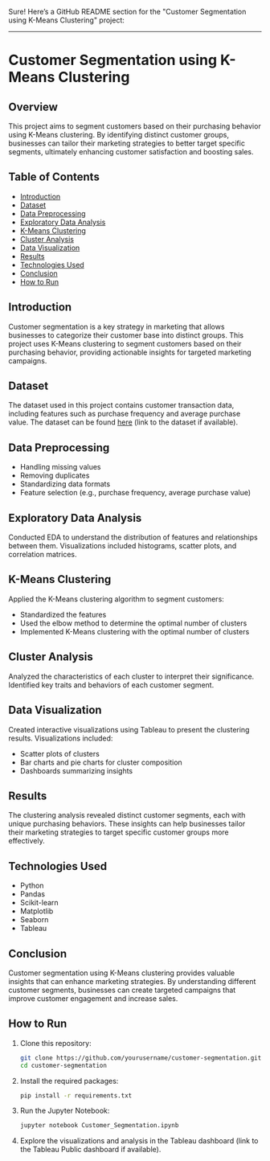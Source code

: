Sure! Here’s a GitHub README section for the "Customer Segmentation using K-Means Clustering" project:

---

# Customer Segmentation using K-Means Clustering

## Overview

This project aims to segment customers based on their purchasing behavior using K-Means clustering. By identifying distinct customer groups, businesses can tailor their marketing strategies to better target specific segments, ultimately enhancing customer satisfaction and boosting sales.

## Table of Contents

- [Introduction](#introduction)
- [Dataset](#dataset)
- [Data Preprocessing](#data-preprocessing)
- [Exploratory Data Analysis](#exploratory-data-analysis)
- [K-Means Clustering](#k-means-clustering)
- [Cluster Analysis](#cluster-analysis)
- [Data Visualization](#data-visualization)
- [Results](#results)
- [Technologies Used](#technologies-used)
- [Conclusion](#conclusion)
- [How to Run](#how-to-run)

## Introduction

Customer segmentation is a key strategy in marketing that allows businesses to categorize their customer base into distinct groups. This project uses K-Means clustering to segment customers based on their purchasing behavior, providing actionable insights for targeted marketing campaigns.

## Dataset

The dataset used in this project contains customer transaction data, including features such as purchase frequency and average purchase value. The dataset can be found [here](#) (link to the dataset if available).

## Data Preprocessing

- Handling missing values
- Removing duplicates
- Standardizing data formats
- Feature selection (e.g., purchase frequency, average purchase value)

## Exploratory Data Analysis

Conducted EDA to understand the distribution of features and relationships between them. Visualizations included histograms, scatter plots, and correlation matrices.

## K-Means Clustering

Applied the K-Means clustering algorithm to segment customers:

- Standardized the features
- Used the elbow method to determine the optimal number of clusters
- Implemented K-Means clustering with the optimal number of clusters

## Cluster Analysis

Analyzed the characteristics of each cluster to interpret their significance. Identified key traits and behaviors of each customer segment.

## Data Visualization

Created interactive visualizations using Tableau to present the clustering results. Visualizations included:

- Scatter plots of clusters
- Bar charts and pie charts for cluster composition
- Dashboards summarizing insights

## Results

The clustering analysis revealed distinct customer segments, each with unique purchasing behaviors. These insights can help businesses tailor their marketing strategies to target specific customer groups more effectively.

## Technologies Used

- Python
- Pandas
- Scikit-learn
- Matplotlib
- Seaborn
- Tableau

## Conclusion

Customer segmentation using K-Means clustering provides valuable insights that can enhance marketing strategies. By understanding different customer segments, businesses can create targeted campaigns that improve customer engagement and increase sales.

## How to Run

1. Clone this repository:
   ```bash
   git clone https://github.com/yourusername/customer-segmentation.git
   cd customer-segmentation
   ```

2. Install the required packages:
   ```bash
   pip install -r requirements.txt
   ```

3. Run the Jupyter Notebook:
   ```bash
   jupyter notebook Customer_Segmentation.ipynb
   ```

4. Explore the visualizations and analysis in the Tableau dashboard (link to the Tableau Public dashboard if available).

